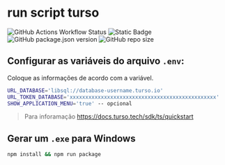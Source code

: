 # run script turso
![GitHub Actions Workflow Status](https://img.shields.io/github/actions/workflow/status/luccasscds/run-script-turso/node.js.yml?branch=main&logo=nodedotjs&label=Build&labelColor=black)
![Static Badge](https://img.shields.io/badge/dependabot-alerts?logo=dependabot)
![GitHub package.json version](https://img.shields.io/github/package-json/v/luccasscds/run-script-turso)
![GitHub repo size](https://img.shields.io/github/repo-size/luccasscds/run-script-turso)

## Configurar as variáveis do arquivo `.env`:
Coloque as informações de acordo com a variável.
```sh
URL_DATABASE='libsql://database-username.turso.io'
URL_TOKEN_DATABASE='xxxxxxxxxxxxxxxxxxxxxxxxxxxxxxxxxxxxxxxxxxxxxxx'
SHOW_APPLICATION_MENU='true' -- opcional
```

> Para inforamação https://docs.turso.tech/sdk/ts/quickstart


## Gerar um `.exe` para Windows
```sh
npm install && npm run package
```
